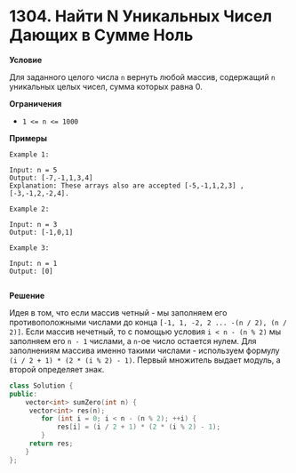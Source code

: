 # 1304. Найти N Уникальных Чисел Дающих в Сумме Ноль

**Условие**

Для заданного целого числа `n` вернуть любой массив, содержащий `n` уникальных целых чисел, сумма которых равна 0.

**Ограничения**

- `1 <= n <= 1000`


**Примеры**
```
Example 1:

Input: n = 5
Output: [-7,-1,1,3,4]
Explanation: These arrays also are accepted [-5,-1,1,2,3] , [-3,-1,2,-2,4].

Example 2:

Input: n = 3
Output: [-1,0,1]

Example 3:

Input: n = 1
Output: [0]
 
```

**Решение**

Идея в том, что если массив четный - мы заполняем его противоположными числами до конца `[-1, 1, -2, 2 ... -(n / 2), (n / 2)]`. Если массив нечетный, то с помощью условия `i < n - (n % 2)` мы заполняем его `n - 1` числами, а `n`-ое число остается нулем. Для заполнениям массива именно такими числами - используем формулу `(i / 2 + 1) * (2 * (i % 2) - 1)`. Первый множитель выдает модуль, а второй определяет знак.

```C++
class Solution {
public:
    vector<int> sumZero(int n) {
     vector<int> res(n);
        for (int i = 0; i < n - (n % 2); ++i) {
            res[i] = (i / 2 + 1) * (2 * (i % 2) - 1);
        }
     return res;
    }
};
```


